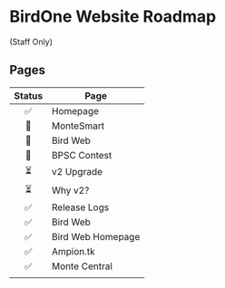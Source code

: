 # BirdOne Website Roadmap
(Staff Only)

## Pages

| Status 	| Page              	|
|:------:	|-------------------	|
|    ✅   	| Homepage          	|
|    🚧   	| MonteSmart        	|
|    🚧   	| Bird Web          	|
|    🚧   	| BPSC Contest      	|
|    ⏳   	| v2 Upgrade        	|
|    ⏳   	| Why v2?           	|
|    ✅   	| Release Logs      	|
|    ✅   	| Bird Web          	|
|    ✅   	| Bird Web Homepage 	|
|    ✅   	| Ampion.tk         	|
|    ✅   	| Monte Central     	|
|        	|                   	|

<link rel="stylesheet" href="/src/style.css">